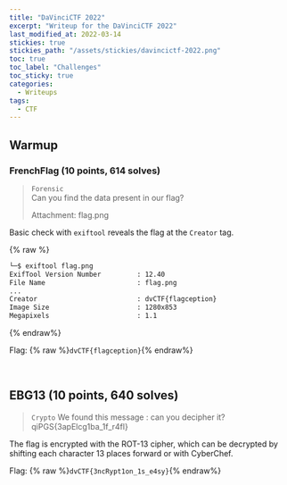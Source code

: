 ```yaml
---
title: "DaVinciCTF 2022"
excerpt: "Writeup for the DaVinciCTF 2022"
last_modified_at: 2022-03-14
stickies: true
stickies_path: "/assets/stickies/davincictf-2022.png"
toc: true
toc_label: "Challenges"
toc_sticky: true
categories:
  - Writeups
tags:
  - CTF
---
```


## Warmup
### FrenchFlag (10 points, 614 solves)
> `Forensic` <br>
> Can you find the data present in our flag?
> 
> Attachment: flag.png
>

Basic check with `exiftool` reveals the flag at the `Creator` tag.

{% raw %}
```bash
└─$ exiftool flag.png
ExifTool Version Number         : 12.40
File Name                       : flag.png
...
Creator                         : dvCTF{flagception}
Image Size                      : 1280x853
Megapixels                      : 1.1
```
{% endraw%}

Flag: {% raw %}`dvCTF{flagception}`{% endraw%}

<br>

## EBG13 (10 points, 640 solves)
> `Crypto`
> We found this message : can you decipher it?
> qiPGS{3apElcg1ba_1f_r4fl}
> 

The flag is encrypted with the ROT-13 cipher, which can be decrypted by shifting each character 13 places forward or with CyberChef.

Flag: {% raw %}`dvCTF{3ncRypt1on_1s_e4sy}`{% endraw%}

<br>
